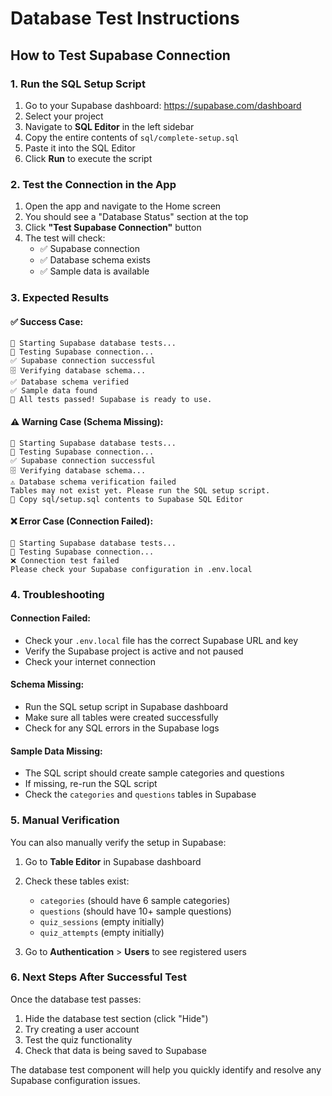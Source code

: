 # Database Test Instructions

## How to Test Supabase Connection

### 1. **Run the SQL Setup Script**
1. Go to your Supabase dashboard: https://supabase.com/dashboard
2. Select your project
3. Navigate to **SQL Editor** in the left sidebar
4. Copy the entire contents of `sql/complete-setup.sql`
5. Paste it into the SQL Editor
6. Click **Run** to execute the script

### 2. **Test the Connection in the App**
1. Open the app and navigate to the Home screen
2. You should see a "Database Status" section at the top
3. Click **"Test Supabase Connection"** button
4. The test will check:
   - ✅ Supabase connection
   - ✅ Database schema exists
   - ✅ Sample data is available

### 3. **Expected Results**

#### ✅ **Success Case:**
```
🚀 Starting Supabase database tests...
📡 Testing Supabase connection...
✅ Supabase connection successful
🗄️ Verifying database schema...
✅ Database schema verified
✅ Sample data found
🎉 All tests passed! Supabase is ready to use.
```

#### ⚠️ **Warning Case (Schema Missing):**
```
🚀 Starting Supabase database tests...
📡 Testing Supabase connection...
✅ Supabase connection successful
🗄️ Verifying database schema...
⚠️ Database schema verification failed
Tables may not exist yet. Please run the SQL setup script.
📄 Copy sql/setup.sql contents to Supabase SQL Editor
```

#### ❌ **Error Case (Connection Failed):**
```
🚀 Starting Supabase database tests...
📡 Testing Supabase connection...
❌ Connection test failed
Please check your Supabase configuration in .env.local
```

### 4. **Troubleshooting**

#### **Connection Failed:**
- Check your `.env.local` file has the correct Supabase URL and key
- Verify the Supabase project is active and not paused
- Check your internet connection

#### **Schema Missing:**
- Run the SQL setup script in Supabase dashboard
- Make sure all tables were created successfully
- Check for any SQL errors in the Supabase logs

#### **Sample Data Missing:**
- The SQL script should create sample categories and questions
- If missing, re-run the SQL script
- Check the `categories` and `questions` tables in Supabase

### 5. **Manual Verification**

You can also manually verify the setup in Supabase:

1. Go to **Table Editor** in Supabase dashboard
2. Check these tables exist:
   - `categories` (should have 6 sample categories)
   - `questions` (should have 10+ sample questions)
   - `quiz_sessions` (empty initially)
   - `quiz_attempts` (empty initially)

3. Go to **Authentication** > **Users** to see registered users

### 6. **Next Steps After Successful Test**

Once the database test passes:
1. Hide the database test section (click "Hide")
2. Try creating a user account
3. Test the quiz functionality
4. Check that data is being saved to Supabase

The database test component will help you quickly identify and resolve any Supabase configuration issues.